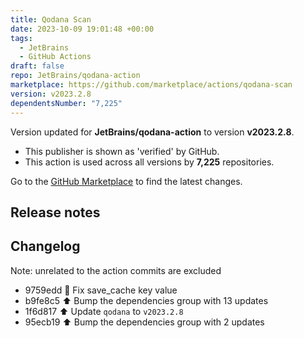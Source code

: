 ```yaml
---
title: Qodana Scan
date: 2023-10-09 19:01:48 +00:00
tags:
  - JetBrains
  - GitHub Actions
draft: false
repo: JetBrains/qodana-action
marketplace: https://github.com/marketplace/actions/qodana-scan
version: v2023.2.8
dependentsNumber: "7,225"
---
```



Version updated for **JetBrains/qodana-action** to version **v2023.2.8**.
- This publisher is shown as 'verified' by GitHub.
- This action is used across all versions by **7,225** repositories.

Go to the [GitHub Marketplace](https://github.com/marketplace/actions/qodana-scan) to find the latest changes.

## Release notes

## Changelog

Note: unrelated to the action commits are excluded

* 9759edd :bug: Fix save_cache key value
* b9fe8c5 :arrow_up: Bump the dependencies group with 13 updates
* 1f6d817 :arrow_up: Update `qodana` to `v2023.2.8`
* 95ecb19 :arrow_up: Bump the dependencies group with 2 updates


